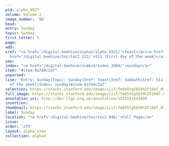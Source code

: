 ```yaml
---
pid: alpha_0927
volume: Volume 2
image_number: '56'
head: 
entry: Sunday
topic: Sunday
first_letter: S
page: 
add: 
xref: "<a href='/digital-beehive/alpha2/alpha_0322/'>feast</a>|<a href='/digital-beehive/alpha4/alpha_0819/'>Sabbath</a>|<a
  href='/digital-beehive/toc/toc2_122/'>511 [First day of the week]</a>"
see: 
index: "<a href='/digital-beehive/index4/index_3984/'>sunday</a>"
item: "#item-9a748c2a7"
unparsed: 
line: 'Entry: Sunday|Topic: Sunday|Xref: feast|Xref: Sabbath|Xref: 511 [First day
  of the week]|Index: sunday|#item-9a748c2a7'
selection: https://stacks.stanford.edu/image/iiif/fm855tg5659%2F1607_0523/776,3650,2943,594/full/0/default.jpg
full_image: https://stacks.stanford.edu/image/iiif/fm855tg5659%2F1607_0523/full/full/0/default.jpg
annotation_uri: http://dev.llgc.org.uk/annotation/1532551543609
insertion: 
thumbnail: https://stacks.stanford.edu/image/iiif/fm855tg5659%2F1607_0523/776,3650,600,180/250,/0/default.jpg
label: Sunday
location: "<a href='/digital-beehive/toc/toc2_046/'>Full Page</a>"
issue: 
order: '279'
layout: alpha_item
collection: alpha4
---
```

